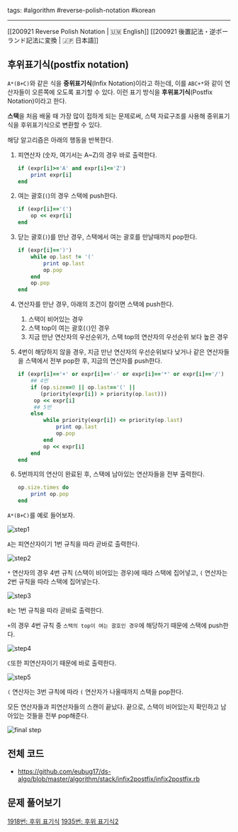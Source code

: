 tags: #algorithm #reverse-polish-notation #korean

<hr />

[[200921 Reverse Polish Notation | 🇺🇲 English]]
[[200921 後置記法・逆ポーランド記法に変換 | 🇯🇵 日本語]]

## 후위표기식(postfix notation)

`A*(B+C)`와 같은 식을 **중위표기식**(Infix Notation)이라고 하는데, 이를 `ABC+*`와 같이 연산자들이 오른쪽에 오도록 표기할 수 있다. 이런 표기 방식을 **후위표기식**(Postfix Notation)이라고 한다.

**스택**을 처음 배울 때 가장 많이 접하게 되는 문제로써, 스택 자료구조를 사용해 중위표기식을 후위표기식으로 변환할 수 있다.

해당 알고리즘은 아래의 행동을 반복한다.

1.  피연산자 (숫자, 여기서는 A~Z)의 경우 바로 출력한다.
    
    ```ruby
    if (expr[i]>='A' and expr[i]<='Z') 
        print expr[i]
    end
    ```
    
2.  여는 괄호(`(`)의 경우 스택에 push한다.
    
    ```ruby
    if (expr[i]=='(')
        op << expr[i]
    end
    ```
    
3.  닫는 괄호(`)`)를 만난 경우, 스택에서 여는 괄호를 만날때까지 pop한다.
    
    ```ruby
    if (expr[i]==')')
        while op.last != '('
            print op.last 
            op.pop
        end
        op.pop
    end
    ```
    
4.  연산자를 만난 경우, 아래의 조건이 참이면 스택에 push한다.
    
    1.  스택이 비어있는 경우
    2.  스택 top이 여는 괄호(`(`)인 경우
    3.  지금 만난 연산자의 우선순위가, 스택 top의 연산자의 우선순위 보다 높은 경우
5.  4번이 해당하지 않을 경우, 지금 만난 연산자의 우선순위보다 낮거나 같은 연산자들을 스택에서 전부 pop한 후, 지금의 연산자를 push한다.
    
    ```ruby
    if (expr[i]=='+' or expr[i]=='-' or expr[i]=='*' or expr[i]=='/')
        ## 4번
        if (op.size==0 || op.last=='(' || 
           (priority(expr[i]) > priority(op.last)))
         op << expr[i] 
         ## 5번
        else 
            while priority(expr[i]) <= priority(op.last)
                print op.last 
                op.pop 
            end
            op << expr[i]
        end
    end
    ```
    
6.  5번까지의 연산이 완료된 후, 스택에 남아있는 연산자들을 전부 출력한다.
    
    ```ruby
    op.size.times do
        print op.pop
    end
    ```
    

`A*(B+C)`를 예로 들어보자.

![step1](https://s3.us-west-2.amazonaws.com/secure.notion-static.com/dd5d96fa-fa5b-4ad7-8161-7a2a5003ecd3/infix2postfix-1.png?X-Amz-Algorithm=AWS4-HMAC-SHA256&X-Amz-Credential=AKIAT73L2G45O3KS52Y5%2F20210206%2Fus-west-2%2Fs3%2Faws4_request&X-Amz-Date=20210206T052833Z&X-Amz-Expires=86400&X-Amz-Signature=ce004ed6242373248250f491e350c13e7324fc04ff9172170e956ba8e2dbfb7a&X-Amz-SignedHeaders=host)

`A`는 피연산자이기 1번 규칙을 따라 곧바로 출력한다.

![step2](https://s3.us-west-2.amazonaws.com/secure.notion-static.com/7aa08ca9-13e6-463c-82c3-20bb593f1f0a/infix2postfix-2.png?X-Amz-Algorithm=AWS4-HMAC-SHA256&X-Amz-Credential=AKIAT73L2G45O3KS52Y5%2F20210206%2Fus-west-2%2Fs3%2Faws4_request&X-Amz-Date=20210206T052833Z&X-Amz-Expires=86400&X-Amz-Signature=e59ba966703166d194edef5094fa74dd6b04863043f4da8fc1223e0f644ceb6c&X-Amz-SignedHeaders=host)

`*` 연산자의 경우 4번 규칙 (스택이 비어있는 경우)에 때라 스택에 집어넣고, `(` 연산자는 2번 규칙을 따라 스택에 집어넣는다.

![step3](https://s3.us-west-2.amazonaws.com/secure.notion-static.com/4ecf09a9-aea3-41d6-8296-e1b4324a49ca/infix2postfix-3.png?X-Amz-Algorithm=AWS4-HMAC-SHA256&X-Amz-Credential=AKIAT73L2G45O3KS52Y5%2F20210206%2Fus-west-2%2Fs3%2Faws4_request&X-Amz-Date=20210206T052833Z&X-Amz-Expires=86400&X-Amz-Signature=e3b5750417fe7e0cf5d191e0664f6bc196fae2c02eb8d3cf952795b24c8e4568&X-Amz-SignedHeaders=host)

`B`는 1번 규칙을 따라 곧바로 출력한다.

`+`의 경우 4번 규칙 중 `스택의 top이 여는 괄호인 경우`에 해당하기 때문에 스택에 push한다.

![step4](https://s3.us-west-2.amazonaws.com/secure.notion-static.com/e141f449-dcd4-4d34-bc05-27a351c91adc/infix2postfix-4.png?X-Amz-Algorithm=AWS4-HMAC-SHA256&X-Amz-Credential=AKIAT73L2G45O3KS52Y5%2F20210206%2Fus-west-2%2Fs3%2Faws4_request&X-Amz-Date=20210206T052833Z&X-Amz-Expires=86400&X-Amz-Signature=643b6a0a57284d454da757a8788412bcd09bc5d62872e5a8d44ae6977a4ae31c&X-Amz-SignedHeaders=host)

`C`또한 피연산자이기 때문에 바로 출력한다.

![step5](https://s3.us-west-2.amazonaws.com/secure.notion-static.com/25dd0591-a2a7-4e09-af80-4f6b72bb40dc/infix2postfix-5.png?X-Amz-Algorithm=AWS4-HMAC-SHA256&X-Amz-Credential=AKIAT73L2G45O3KS52Y5%2F20210206%2Fus-west-2%2Fs3%2Faws4_request&X-Amz-Date=20210206T052833Z&X-Amz-Expires=86400&X-Amz-Signature=ebe5b8a0e32e9873073ef092a8ba37d9cdaf1f70f4738e7ec00d575be613466d&X-Amz-SignedHeaders=host)

`(` 연산자는 3번 규칙에 따라 `(` 연산자가 나올때까지 스택을 pop한다.

모든 연산자들과 피연산자들의 스캔이 끝났다. 끝으로, 스택이 비어있는지 확인하고 남아있는 것들을 전부 pop해준다.

![final step](https://s3.us-west-2.amazonaws.com/secure.notion-static.com/8ae1c23e-7876-4db0-af15-227ab2ce8a1e/infix2postfix-6.png?X-Amz-Algorithm=AWS4-HMAC-SHA256&X-Amz-Credential=AKIAT73L2G45O3KS52Y5%2F20210206%2Fus-west-2%2Fs3%2Faws4_request&X-Amz-Date=20210206T052833Z&X-Amz-Expires=86400&X-Amz-Signature=9201209ceadfbe1d5e0200e07adbc690b3ea61df42cf85ca2eec93d76e1d3e21&X-Amz-SignedHeaders=host)

## 전체 코드
- https://github.com/eubug17/ds-algo/blob/master/algorithm/stack/infix2postfix/infix2postfix.rb

## 문제 풀어보기
[1918번: 후위 표기식](https://www.acmicpc.net/problem/1918)
[1935번: 후위 표기식2](https://www.acmicpc.net/problem/1935)